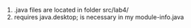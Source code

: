 1. .java files are located in folder src/lab4/
2. requires java.desktop; is necessary in my module-info.java
